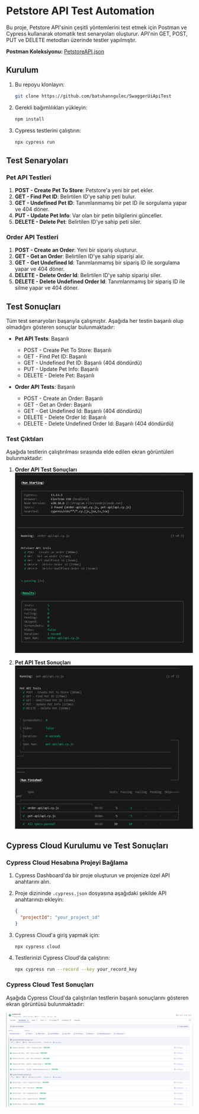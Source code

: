 # Petstore API Test Automation
Bu proje, Petstore API'sinin çeşitli yöntemlerini test etmek için Postman ve Cypress kullanarak otomatik test senaryoları oluşturur. 
API'nin GET, POST, PUT ve DELETE metodları üzerinde testler yapılmıştır.

**Postman Koleksiyonu:** [PetstoreAPI.json](https://github.com/batuhanngulec/SwaggerUiApiTest/blob/main/test-result/PetstoreAPI.postman_collection.json)

## Kurulum

1. Bu repoyu klonlayın:
    ```bash
    git clone https://github.com/batuhanngulec/SwaggerUiApiTest
    ```

2. Gerekli bağımlılıkları yükleyin:
    ```bash
    npm install
    ```

3. Cypress testlerini çalıştırın:
    ```bash
    npx cypress run
    ```
## Test Senaryoları

### Pet API Testleri
1. **POST - Create Pet To Store**: Petstore'a yeni bir pet ekler.
2. **GET - Find Pet ID**: Belirtilen ID'ye sahip peti bulur.
3. **GET - Undefined Pet ID**: Tanımlanmamış bir pet ID ile sorgulama yapar ve 404 döner.
4. **PUT - Update Pet Info**: Var olan bir petin bilgilerini günceller.
5. **DELETE - Delete Pet**: Belirtilen ID'ye sahip peti siler.

### Order API Testleri
1. **POST - Create an Order**: Yeni bir sipariş oluşturur.
2. **GET - Get an Order**: Belirtilen ID'ye sahip siparişi alır.
3. **GET - Get Undefined Id**: Tanımlanmamış bir sipariş ID ile sorgulama yapar ve 404 döner.
4. **DELETE - Delete Order Id**: Belirtilen ID'ye sahip siparişi siler.
5. **DELETE - Delete Undefined Order Id**: Tanımlanmamış bir sipariş ID ile silme yapar ve 404 döner.

## Test Sonuçları

Tüm test senaryoları başarıyla çalışmıştır. Aşağıda her testin başarılı olup olmadığını gösteren sonuçlar bulunmaktadır:

- **Pet API Tests**: Başarılı
    - POST - Create Pet To Store: Başarılı
    - GET - Find Pet ID: Başarılı
    - GET - Undefined Pet ID: Başarılı (404 döndürdü)
    - PUT - Update Pet Info: Başarılı
    - DELETE - Delete Pet: Başarılı

- **Order API Tests**: Başarılı
    - POST - Create an Order: Başarılı
    - GET - Get an Order: Başarılı
    - GET - Get Undefined Id: Başarılı (404 döndürdü)
    - DELETE - Delete Order Id: Başarılı
    - DELETE - Delete Undefined Order Id: Başarılı (404 döndürdü)
 
### Test Çıktıları

Aşağıda testlerin çalıştırılması sırasında elde edilen ekran görüntüleri bulunmaktadır:

1. **Order API Test Sonuçları**
   ![Order API Test Sonuçları](./test-result/order-api-result.PNG)

2. **Pet API Test Sonuçları**
   ![Pet API Test Sonuçları](./test-result/pet-api-result.PNG)

## Cypress Cloud Kurulumu ve Test Sonuçları

### Cypress Cloud Hesabına Projeyi Bağlama

1. Cypress Dashboard'da bir proje oluşturun ve projenize özel API anahtarını alın.
2. Proje dizininde `.cypress.json` dosyasına aşağıdaki şekilde API anahtarınızı ekleyin:
    ```json
    {
      "projectId": "your_project_id"
    }
    ```
3. Cypress Cloud'a giriş yapmak için:
    ```bash
    npx cypress cloud
    ```

4. Testlerinizi Cypress Cloud'da çalıştırın:
    ```bash
    npx cypress run --record --key your_record_key
    ```

### Cypress Cloud Test Sonuçları

Aşağıda Cypress Cloud'da çalıştırılan testlerin başarılı sonuçlarını gösteren ekran görüntüsü bulunmaktadır:

![Cypress Cloud Test Sonuçları](./test-result/cloudCypress-1.png)
 
